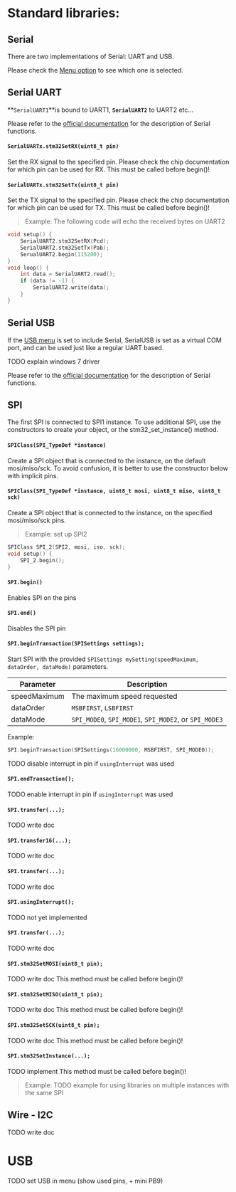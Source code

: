 # Standard libraries:

## Serial

There are two implementations of Serial: UART and USB. 

Please check the [Menu option](menu_options#automatic-serial) to see which one is selected.

## Serial UART

**`SerialUART1`**is bound to UART1, **`SerialUART2`** to UART2 etc...

Please refer to the [official documentation](https://www.arduino.cc/en/reference/serial) for
the description of Serial functions.

#### **`SerialUARTx.stm32SetRX(uint8_t pin)`**

Set the RX signal to the specified pin. Please check the chip documentation for which pin can be used for RX.
This must be called before begin()!

#### **`SerialUARTx.stm32SetTx(uint8_t pin)`**

Set the TX signal to the specified pin. Please check the chip documentation for which pin can be used for TX.
This must be called before begin()!


> Example: The following code will echo the received bytes on UART2
```c++
void setup() {
    SerialUART2.stm32SetRX(Pcd);
    SerialUART2.stm32SetTx(Pab);
    SerualUART2.begin(115200);
}
void loop() {
    int data = SerialUART2.read();
    if (data != -1) {
        SerialUART2.write(data);
    }
}
```

## Serial USB

If the [USB menu](menu_options) is set to include Serial, SerialUSB is set as a virtual COM port, and can be used just like a regular UART based.

TODO explain windows 7 driver

Please refer to the [official documentation](https://www.arduino.cc/en/reference/serial) for
the description of Serial functions.

## SPI

The first SPI is connected to SPI1 instance.
To use additional SPI, use the constructors to create your object, or the stm32_set_instance() method.

#### **`SPIClass(SPI_TypeDef *instance)`**

Create a SPI object that is connected to the instance, on the default mosi/miso/sck. 
To avoid confusion, it is better to use the constructor below with implicit pins.

#### **`SPIClass(SPI_TypeDef *instance, uint8_t mosi, uint8_t miso, uint8_t sck)`**

Create a SPI object that is connected to the instance, on the specified mosi/miso/sck pins.

> Example: set up SPI2

```c++
SPIClass SPI_2(SPI2, mosi, iso, sck);
void setup() {
    SPI_2.begin();
}

```

#### **`SPI.begin()`**

Enables SPI on the pins

#### **`SPI.end()`**

Disables the SPI pin

#### **`SPI.beginTransaction(SPISettings settings);`**

Start SPI with the provided `SPISettings mySetting(speedMaximum, dataOrder, dataMode)` parameters.

Parameter|Description
---         |---
speedMaximum| The maximum speed requested
dataOrder   | `MSBFIRST`, `LSBFIRST` 
dataMode    | `SPI_MODE0`, `SPI_MODE1`, `SPI_MODE2`, or `SPI_MODE3` 

Example:

```c++
SPI.beginTransaction(SPISettings(16000000, MSBFIRST, SPI_MODE0));
```

TODO disable interrupt in pin if `usingInterrupt` was used

#### **`SPI.endTransaction();`**

TODO enable interrupt in pin if `usingInterrupt` was used

#### **`SPI.transfer(...);`**

TODO write doc

#### **`SPI.transfer16(...);`**

TODO write doc

#### **`SPI.transfer(...);`**

TODO write doc

#### **`SPI.usingInterrupt();`**

TODO not yet implemented

#### **`SPI.transfer(...);`**

TODO write doc

#### **`SPI.stm32SetMOSI(uint8_t pin);`**

TODO write doc
This method must be called before begin()!

#### **`SPI.stm32SetMISO(uint8_t pin);`**

TODO write doc
This method must be called before begin()!

#### **`SPI.stm32SetSCK(uint8_t pin);`**

TODO write doc
This method must be called before begin()!

#### **`SPI.stm32SetInstance(...);`**

TODO implement
This method must be called before begin()!

>Example: TODO example for using libraries on multiple instances with the same SPI


## Wire - I2C

TODO write doc

# USB

TODO set USB in menu (show used pins, + mini PB9)

